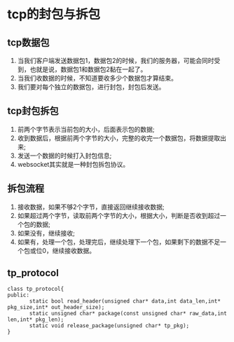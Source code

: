 # tcp的封包与拆包

## tcp数据包
1. 当我们客户端发送数据包1，数据包2的时候，我们的服务器，可能会同时受到，也就是说，数据包1和数据包2黏在一起了。
2. 当我们收数据的时候，不知道要收多少个数据包才算结束。
3. 我们要对每个独立的数据包，进行封包，封包后发送。
 
## tcp封包拆包
1. 前两个字节表示当前包的大小，后面表示包的数据;
2. 收到数据后，根据前两个字节的大小，完整的收完一个数据包，将数据提取出来;
3. 发送一个数据的时候打入封包信息;
4. websocket其实就是一种封包拆包协议。

## 拆包流程
1. 接收数据，如果不够2个字节，直接返回继续接收数据;
2. 如果超过两个字节，读取前两个字节的大小，根据大小，判断是否收到超过一个包的数据; 
3. 如果没有，继续接收;
4. 如果有，处理一个包，处理完后，继续处理下一个包，如果剩下的数据不足一个包或位0，继续接收数据。

## tp_protocol

```
class tp_protocol{
public:
       static bool read_header(unsigned char* data,int data_len,int* pkg_size,int* out_header_size);
	   static unsigned char* package(const unsigned char* raw_data,int len,int* pkg_len);
	   static void release_package(unsigned char* tp_pkg);
}
```